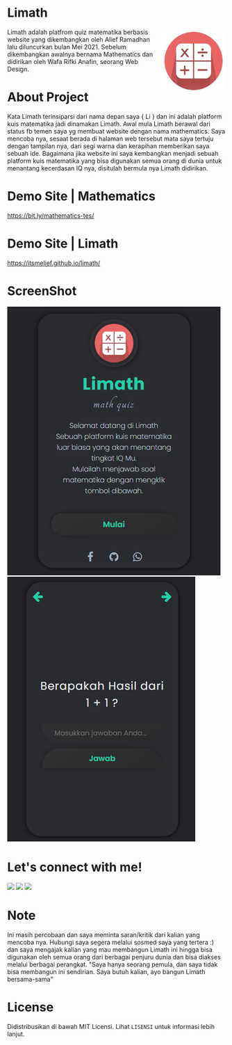 # Limath

<img src="asset/image/logo.png" width=150 align=right>

Limath adalah platfrom quiz matematika berbasis website yang dikembangkan oleh Alief Ramadhan lalu diluncurkan bulan Mei 2021. Sebelum dikembangkan awalnya bernama Mathematics dan didirikan oleh Wafa Rifki Anafin, seorang Web Design.

# About Project
Kata Limath terinsiparsi dari nama depan saya { Li } dan ini adalah platform kuis matematika jadi dinamakan Limath. Awal mula Limath berawal dari status fb temen saya yg membuat website dengan nama mathematics. Saya mencoba nya, sesaat berada di halaman web tersebut mata saya tertuju dengan tampilan nya, dari segi warna dan kerapihan memberikan saya sebuah ide. Bagaimana jika website ini saya kembangkan menjadi sebuah platform kuis matematika yang bisa digunakan semua orang di dunia untuk menantang kecerdasan IQ nya, disitulah bermula nya Limath didirikan.

# Demo Site | Mathematics
<a href="https://bit.ly/mathematics-tes/">https://bit.ly/mathematics-tes/</a>

# Demo Site | Limath
<a href="https://itsmelief.github.io/limath/">https://itsmelief.github.io/limath/</a>

# ScreenShot
<img src="screenshot/home.PNG">
<img src="screenshot/question.PNG">

# Let's connect with me!
<p>
    <a href="https://itsmelief.my.id" target="_blank"><img src="https://img.shields.io/badge/Website-https://itsmelief.my.id-blue?" /></a>
    <a href="https://facebook.com/heyy.liff.56" target="_blank"><img src="https://img.shields.io/badge/Facebook-heyy.liff.56-blue" /></a>
    <a href="https://wa.me/6282113345886?text=Halo+Bang+Lief+Tampan :v" target="_blank"><img src="https://img.shields.io/badge/Whatsapp-@itsmelief-blue" /></a>
</p>

# Note 
Ini masih percobaan dan saya meminta saran/kritik dari kalian yang mencoba nya. Hubungi saya segera melalui sosmed saya yang tertera :) dan saya mengajak kalian yang mau membangun Limath ini hingga bisa digunakan oleh semua orang dari berbagai penjuru dunia dan bisa diakses melalui berbagai perangkat. 
"Saya hanya seorang pemula, dan saya tidak bisa membangun ini sendirian. Saya butuh kalian, ayo bangun Limath bersama-sama" 

# License
Didistribusikan di bawah MIT Licensi. Lihat `LISENSI` untuk informasi lebih lanjut.
